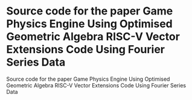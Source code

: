 # Source code for the paper Game Physics Engine Using Optimised Geometric Algebra RISC-V Vector Extensions Code Using Fourier Series Data
Source code for the paper Game Physics Engine Using Optimised Geometric Algebra RISC-V Vector Extensions Code Using Fourier Series Data
